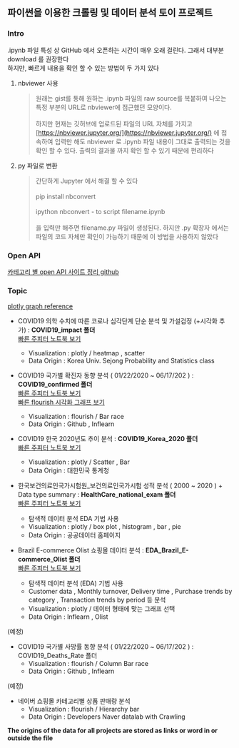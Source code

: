 ## 파이썬을 이용한 크롤링 및 데이터 분석 토이 프로젝트 

### Intro

.ipynb 파일 특성 상 GitHub 에서 오픈하는 시간이 매우 오래 걸린다. 그래서 대부분 download 를 권장한다  
하지만, 빠르게 내용을 확인 할 수 있는 방법이 두 가지 있다 
    
1. nbviewer 사용 
    
    > 원래는 gist를 통해 원하는 .ipynb 파일의 raw source를 복붙하여 나오는 특정 부분의 URL로 nbviewer에 접근했던 모양이다. <br><br>
    하지만 현재는 깃허브에 업로드된 파일의 URL 자체를 가지고 [https://nbviewer.jupyter.org/](https://nbviewer.jupyter.org/) 에 접속하여 입력만 해도 
    nbviewer 로 .ipynb 파일 내용이 그대로 출력되는 것을 확인 할 수 있다. 출력의 결과물 까지 확인 할 수 있기 때문에 편리하다 
    
2. py 파일로 변환 

    > 간단하게 Jupyter 에서 해결 할 수 있다 <br><br>
      pip install nbconvert <br><br>
      ipython nbconvert - to script filename.ipynb <br><br>
      을 입력만 해주면 filename.py 파일이 생성된다. 하지만 .py 확장자 에서는 파일의 코드 자체만 확인이 가능하기 때문에 이 방법을 사용하지 않았다
      
### Open API 

[카테고리 별 open API 사이트 정리 github](https://github.com/dl0312/open-apis-korea#%EA%B3%BC%ED%95%99--%EC%88%98%ED%95%99)

### Topic

[plotly graph reference](https://plotly.com/python/reference/)

* COVID19 의학 수치에 따른 코로나 심각단계 단순 분석 및 가설검정 (+시각화 추가) : __COVID19_impact 폴더__   
[빠른 주피터 노트북 보기](https://nbviewer.jupyter.org/github/Jin-Baek/Py.Crawling_Analysis/blob/main/COVID19_impact/COVID19_impact.ipynb)
  * Visualization : plotly / heatmap , scatter
  * Data Origin : Korea Univ. Sejong Probability and Statistics class

* COVID19 국가별 확진자 동향 분석 ( 01/22/2020 ~ 06/17/202 ) : __COVID19_confirmed 폴더__  
[빠른 주피터 노트북 보기](https://nbviewer.jupyter.org/gist/Jin-Baek/e48d574c14870472ad93fcd0ed77380e)  
[빠른 flourish 시각화 그래프 보기](https://public.flourish.studio/visualisation/4783794/)
  * Visualization : flourish / Bar race 
  * Data Origin : Github , Inflearn
  
  
* COVID19 한국 2020년도 추이 분석 : __COVID19_Korea_2020 폴더__   
[빠른 주피터 노트북 보기](https://nbviewer.jupyter.org/github/Jin-Baek/Py.Crawling_Analysis/blob/d76c5fe4364ba5092f7fc874a77371dcf5a695cc/COVID19_Korea_2020/COVID19-korea_info_2020.ipynb)
  * Visualization : plotly / Scatter , Bar
  * Data Origin : 대한민국 통계청 
  
  
* 한국보건의료인국가시험원_보건의료인국가시험 성적 분석 ( 2000 ~ 2020 ) + Data type summary :  __HealthCare_national_exam 폴더__   
[빠른 주피터 노트북 보기](https://nbviewer.jupyter.org/github/Jin-Baek/Py.Crawling_Analysis/blob/main/HealthCare_national_exam/EDA_HealthCare_test.ipynb)
  * 탐색적 데이터 분석 EDA 기법 사용
  * Visualization : plotly / box plot , histogram , bar , pie
  * Data Origin : 공공데이터 홈페이지 
  
* Brazil E-commerce Olist 쇼핑몰 데이터 분석 : __EDA_Brazil_E-commerce_Olist 폴더__   
[빠른 주피터 노트북 보기](https://nbviewer.jupyter.org/github/Jin-Baek/Py.Crawling_Analysis/blob/main/EDA_Brazil_E-commerce_Olist/EDA_e-commerce.ipynb#Analysis-of-customers-residential-area)
  * 탐색적 데이터 분석 (EDA) 기법 사용
  * Customer data , Monthly turnover, Delivery time , Purchase trends by category , Transaction trends by period 등 분석 
  * Visualization : plotly / 데이터 형태에 맞는 그래프 선택 
  * Data Origin : Inflearn , Olist 
  
(예정)
* COVID19 국가별 사망률 동향 분석 ( 01/22/2020 ~ 06/17/202 ) : COVID19_Deaths_Rate 폴더 
  * Visualization : flourish / Column Bar race
  * Data Origin : Github , Inflearn 

(예정)
* 네이버 쇼핑몰 카테고리별 상품 판매량 분석 
  * Visualization : flourish / Hierarchy bar 
  * Data Origin : Developers Naver datalab with Crawling

__The origins of the data for all projects are stored as links or word in or outside the file__
